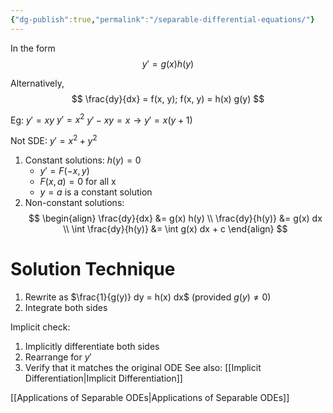 ```yaml
---
{"dg-publish":true,"permalink":"/separable-differential-equations/"}
---
```



In the form
$$
y' = g(x) h(y)
$$

Alternatively,
$$
\frac{dy}{dx} = f(x, y); f(x, y) = h(x) g(y)
$$

Eg: 
$y' = xy$
$y' = x^2$
$y' - xy = x \to y' = x(y+1)$

Not SDE: 
$y' = x^2 + y^2$

1. Constant solutions: $h(y) = 0$
	- $y' = F(-x, y)$
	- $F(x, a) = 0$ for all x
	- $y = a$ is a constant solution
2. Non-constant solutions:
$$
\begin{align}
\frac{dy}{dx} &= g(x) h(y) \\
\frac{dy}{h(y)} &= g(x) dx \\
\int \frac{dy}{h(y)} &= \int g(x) dx + c
\end{align}
$$

# Solution Technique
1. Rewrite as $\frac{1}{g(y)} dy = h(x) dx$ (provided $g(y) \neq 0$)
2. Integrate both sides

Implicit check:
1. Implicitly differentiate both sides
2. Rearrange for $y'$
3. Verify that it matches the original ODE
See also: [[Implicit Differentiation\|Implicit Differentiation]]


[[Applications of Separable ODEs\|Applications of Separable ODEs]]